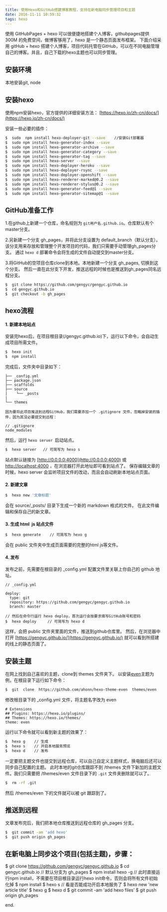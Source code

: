 ```yaml
---
title: 使用Hexo和GitHub搭建博客教程，支持在新电脑同步管理项目和主题
date: 2016-11-11 10:59:32
tags: hexo
---
```


使用 GitHubPages + hexo 可以很便捷地搭建个人博客，githubpages提供 300M 的免费空间，做博客够用了，hexo 是一个静态页面发布框架。
下面介绍采用 gitHub + hexo 搭建个人博客，项目代码托管在GitHub，可以在不同电脑管理自己的博客。并且，自己下载的hexo主题也可以同步管理。

<!-- more -->

## 安装环境
本地安装git, node

## 安装hexo
使用npm安装hexo，官方提供的详细安装方法：
[https://hexo.io/zh-cn/docs/](https://hexo.io/zh-cn/docs/)

安装一些必要的插件：

```bash
$  sudo  npm install hexo-deployer-git --save    //安装Git部署器
$  sudo npm install hexo-generator-index --save 
$  sudo npm install hexo-generator-archive --save 
$  sudo npm install hexo-generator-category --save 
$  sudo npm install hexo-generator-tag --save 
$  sudo npm install hexo-server --save 
$  sudo npm install hexo-deployer-heroku --save 
$  sudo npm install hexo-deployer-rsync --save 
$  sudo npm install hexo-deployer-openshift --save 
$  sudo npm install hexo-renderer-marked@0.2 --save 
$  sudo npm install hexo-renderer-stylus@0.2 --save 
$  sudo npm install hexo-generator-feed@1 --save 
$  sudo npm install hexo-generator-sitemap@1 --save
```

## GitHub准备工作

1.在github上新建一个仓库，命名规则为 `git用户名.github.io`。仓库默认有个master分支。

2.另新建一个分支 gh_pages，并将此分支设置为 default_branch（默认分支）。
该分支用来存放和管理整个开发项目的代码，我们只需要手动管理gh_pages分支。
通过 `hexo d` 部署命令会将生成的文件自动提交到master分支。

3.将GitHub的空项目仓库clone到本地。本地新建一个分支 gh_pages, 切换到这个分支。
然后一直在此分支下开发，推送远程的时候也是推送到gh_pages同名远程分支。

```bash
$  git clone https://github.com/gengyc/gengyc.github.io
$  cd gengyc.github.io
$  git checkout -b gh_pages
```

## hexo流程

#### 1. 新建本地站点
安装完hexo后，在项目根目录(/gengyc.github.io)下，运行以下命令，会自动生成项目所需文件。
```bash
$  hexo init
$  npm install
```
完成后，文件夹中目录如下：
```
├── _config.yml
├── package.json
├── scaffolds
├── source
|    └── _posts
|
└── themes

因为要将此项目推送到远程GitHub，我们需要添加一个 .gitignore 文件，忽略掉安装的插件，因为其没必要提交到远程：

// .gitignore
node_modules
```

然后，运行 `hexo server `启动站点。

```bash
$  hexo server   // 可简写为 hexo s
```

站点默认链接为 [http://0.0.0.0:4000](http://0.0.0.0:4000)  或 [http://localhost:4000](http://localhost:4000) ，在浏览器打开此地址即可看到站点了。
保存编辑文章的时候，hexo server 会监听项目文件的改动，而且会自动刷新本地站点页面。

#### 2. 新建文章

```bash
$  hexo new '文章标题'
```

会在 source/_posts/ 目录下生成一个新的 markdown 格式的文件。
在此文件编辑和保存自己的新文章。

#### 3. 生成 html  js 站点文件

```bash
$  hexo generate    // 可简写为 hexo g
```

会在 public 文件夹中生成页面需要的完整的html js等文件。

#### 4. 发布

发布之前，先需要在根目录的 _config.yml 配置文件里关联上你自己的 github 地址。


```
// _config.yml

deploy:
  type: git
  repository: https://github.com/gengyc/gengyc.github.io
  branch: master

// 然后在命令行运行 hexo deploy，首次运行会按要求填写GitHub账号和密码
$  hexo deploy     // 可简写为 hexo d
```

这样，会把 public 文件夹里面的文件，推送到github仓库里。
然后，在浏览器中打开 [https://gengyc.github.io/](https://gengyc.github.io/) 就可以看到所搭建的线上的静态页面了。



## 安装主题
在网上找到自己喜欢的主题，clone到 themes 文件夹下。
以安装[even](https://github.com/ahonn/hexo-theme-even)主题为例，在根目录下运行如下命令：


```bash
$  git  clone  https://github.com/ahonn/hexo-theme-even  themes/even
```

修改根目录下的 _config.yml 文件，将主题名字改为 even


```
# Extensions
## Plugins: https://hexo.io/plugins/
## Themes: https://hexo.io/themes/
theme: even
```

运行以下命令就可以看到新主题的效果了：

```bash
$  hexo g    // 生成
$  hexo s    // 开启本地服务预览
$  hexo d    // 发布
```

一定要把主题文件也提交到远程仓库，可以自己自定义主题样式，换电脑后还可以同步自己配置的主题。
此时本地的git仓库跟踪不到 /themes 文件下新加的主题文件。我们只需要把 /themes/even 文件目录下的 `.git` 文件夹删除就可以了。


```bash
$  rm -rf .git
```
然后 /themes/even 下的文件就可以被 git 跟踪到了。


## 推送到远程


文章发布完后，我们把本地仓库推送到远程仓库的 gh_pages 分支。


```bash
$  git commit -am 'add hexo'
$  git push origin gh_pages
```


## 在新电脑上同步这个项目(包括主题)，步骤：


$  git clone https://github.com/gengyc/gengyc.github.io
$  cd gengyc.github.io      // 默认分支为 gh_pages
$  npm install hexo -g
// 此时直接运行npm install，不需要在项目根目录运行hexo init命令，否则会将所有文件初始化掉
$  npm install
$  hexo s        // 看是否能成功开启本地服务了
$  hexo new 'new article title'
$  hexo g
$  hexo d
$  git commit -am 'add hexo files'
$  git push origin gh_pages


end.


